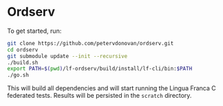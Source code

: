 # Ordserv

To get started, run:

```sh
git clone https://github.com/petervdonovan/ordserv.git
cd ordserv
git submodule update --init --recursive
./build.sh
export PATH=$(pwd)/lf-ordserv/build/install/lf-cli/bin:$PATH
./go.sh
```

This will build all dependencies and will start running the Lingua Franca C federated tests. Results will be persisted in the `scratch` directory.
